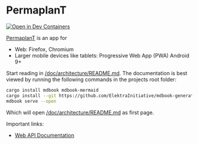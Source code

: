 # PermaplanT

[![Open in Dev Containers](https://img.shields.io/static/v1?label=Dev%20Containers&message=Open&color=blue&logo=visualstudiocode)](https://vscode.dev/redirect?url=vscode://ms-vscode-remote.remote-containers/cloneInVolume?url=https://github.com/ElektraInitiative/PermaplanT)

[PermaplanT](https://www.permaplant.net) is an app for

- Web: Firefox, Chromium
- Larger mobile devices like tablets: Progressive Web App (PWA) Android 9+

Start reading in [/doc/architecture/README.md](/doc/architecture/README.md).
The documentation is best viewed by running the following commands in the projects root folder:

```sh
cargo install mdbook mdbook-mermaid
cargo install --git https://github.com/ElektraInitiative/mdbook-generate-summary mdbook-generate-summary
mdbook serve --open
```

Which will open [/doc/architecture/README.md](/doc/architecture/README.md) as first page.

Important links:

- [Web API Documentation](https://www.permaplant.net/doc/api/swagger/ui/)
